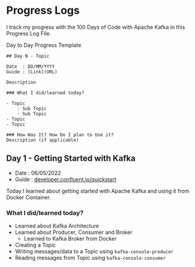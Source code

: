 # Progress Logs

I track my progress with the 100 Days of Code with Apache Kafka in this Progress Log File.

Day to Day Progress Template
```
## Day N - Topic

Date  : DD/MM/YYYY
Guide : [Link](URL)

Description

### What I did/learned today?

- Topic 
    - Sub Topic
    - Sub Topic
- Topic
- Topic

### How Was It? How Do I plan to Use it?
Description (if applicable)

```
## Day 1 - Getting Started with Kafka

- Date  : 06/05/2022
- Guide : [developer.confluent.io/quickstart](https://developer.confluent.io/quickstart/kafka-docker/)

Today I learned about getting started with Apache Kafka and using it from Docker Container.

### What I did/learned today?

- Learned about Kafka Architecture
- Learned about Producer, Consumer and Broker 
    - Learned to Kafka Broker from Docker
- Creating a Topic
- Writing messages/data to a Topic using `kafka-console-producer`
- Reading messages from Topic using `kafka-console-consumer`

